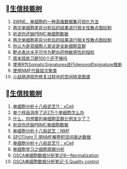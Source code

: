 ## 📝[生信技能树](https://github.com/ixxmu/mp_duty/issues?q=label%3A%E7%94%9F%E4%BF%A1%E6%8A%80%E8%83%BD%E6%A0%91+is%3Aclosed)
<!-- 1issueTable -->

1. [SWNE，单细胞的一种高维数据集可视化方法](https://github.com/ixxmu/mp_duty/issues/2048) 
2. [两次单细胞差异分析后的结果进行相关性散点图绘制](https://github.com/ixxmu/mp_duty/issues/2014) 
3. [听说你还缺PBMC单细胞数据](https://github.com/ixxmu/mp_duty/issues/1999) 
4. [两次单细胞差异分析后的结果进行相关性散点图绘制](https://github.com/ixxmu/mp_duty/issues/1991) 
5. [你认为是双细胞人家说是全新细胞亚群](https://github.com/ixxmu/mp_duty/issues/1989) 
6. [靶点表达水平可作为靶向药物敏感性的指标](https://github.com/ixxmu/mp_duty/issues/1984) 
7. [周末班练习题100个还不够吗](https://github.com/ixxmu/mp_duty/issues/1983) 
8. [使用R包SomaticSignatures进行denovo的signature推断](https://github.com/ixxmu/mp_duty/issues/1980) 
9. [使用NMF代替层次聚类](https://github.com/ixxmu/mp_duty/issues/1979) 
10. [小鼠肠道损伤修复过程中的空间转录图谱](https://github.com/ixxmu/mp_duty/issues/1972) 
<!-- 1issueTable -->
## 📝[生信技能树](https://github.com/ixxmu/mp_duty/issues?q=label%3A%E5%8D%95%E7%BB%86%E8%83%9E%E5%A4%A9%E5%9C%B0+is%3Aclosed)
<!-- 2issueTable -->

1. [单细胞分析十八般武艺11：xCell](https://github.com/ixxmu/mp_duty/issues/2025) 
2. [单个样品测序了近2万个单细胞怎么办](https://github.com/ixxmu/mp_duty/issues/1993) 
3. [什么，你想要的单细胞亚群比例太少了？](https://github.com/ixxmu/mp_duty/issues/1992) 
4. [听说你还缺PBMC单细胞数据](https://github.com/ixxmu/mp_duty/issues/1977) 
5. [单细胞分析十八般武艺：NMF](https://github.com/ixxmu/mp_duty/issues/1967) 
6. [SPOTlight || 用NMF解卷积空间表达数据](https://github.com/ixxmu/mp_duty/issues/1960) 
7. [单细胞分析十八般武艺11：xCell](https://github.com/ixxmu/mp_duty/issues/1959) 
8. [单细胞学习之细胞周期分析](https://github.com/ixxmu/mp_duty/issues/1958) 
9. [OSCA单细胞数据分析笔记6—Normalization](https://github.com/ixxmu/mp_duty/issues/1957) 
10. [OSCA单细胞数据分析笔记-5 Quality control](https://github.com/ixxmu/mp_duty/issues/1956) 
<!-- 2issueTable -->
